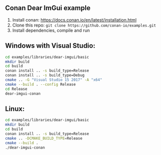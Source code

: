 ## Conan Dear ImGui example

1. Install conan: https://docs.conan.io/en/latest/installation.html
2. Clone this repo: `git clone https://github.com/conan-io/examples.git`
3. Install dependencies, compile and run

## Windows with Visual Studio:

```bash
cd examples/libraries/dear-imgui/basic
mkdir build
cd build
conan install .. -s build_type=Release
conan install .. -s build_type=Debug
cmake .. -G "Visual Studio 15 2017" -A "x64"
cmake --build . --config Release
cd Release
dear-imgui-conan
```

## Linux:

```bash
cd examples/libraries/dear-imgui/basic
mkdir build
cd build
conan install .. -s build_type=Release
cmake .. -DCMAKE_BUILD_TYPE=Release
cmake --build .
./dear-imgui-conan
```
